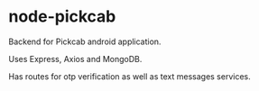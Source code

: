 # node-pickcab

Backend for Pickcab android application.

Uses Express, Axios and MongoDB.

Has routes for otp verification as well as text messages services.
